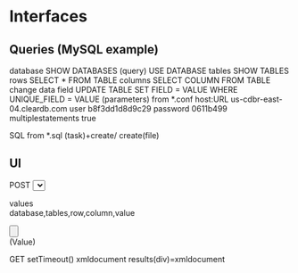 # Interfaces

## Queries (MySQL example)

database						SHOW DATABASES
 (query)						USE DATABASE
  tables						SHOW TABLES
   rows							SELECT * FROM TABLE
    columns						SELECT COLUMN FROM TABLE
     change data field			UPDATE TABLE SET FIELD = VALUE WHERE UNIQUE_FIELD = VALUE
 (parameters)					from *.conf
  host:URL						us-cdbr-east-04.cleardb.com
  user							b8f3dd1d8d9c29
  password						0611b499
  multiplestatements			true

SQL								from *.sql
 (task)+create/					create(file)

## UI

POST
<select>http,mongodb,mysql</select>
<div id="paramaters">values</div>
<form>database,tables,row,column,value</form>
<input type="button" onclick="request()"></input>
<div id="results">(Value)</div>

GET
setTimeout()
xmldocument
results(div)=xmldocument